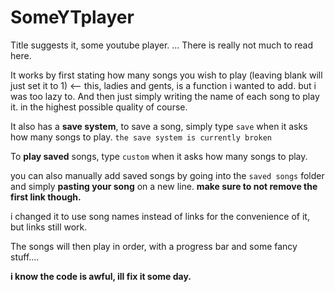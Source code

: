 # SomeYTplayer
Title suggests it, some youtube player.
... There is really not much to read here.

It works by first stating how many songs you wish to play 
(leaving blank will just set it to 1) <-- this, ladies and gents, is a function i wanted to add. but i was too lazy to.
And then just simply writing the name of each song to play it. in the highest possible quality of course.

It also has a **save system**, to save a song, simply type `save` when it asks how many songs to play.
`the save system is currently broken`



To **play saved** songs, type `custom` when it asks how many songs to play.

you can also manually add saved songs by going into the `saved songs` folder and simply **pasting your song** on a new line. **make sure to not remove the first link though.**

i changed it to use song names instead of links for the convenience of it, but links still work.





The songs will then play in order, with a progress bar and some fancy stuff.... 


**i know the code is awful, ill fix it some day.**
